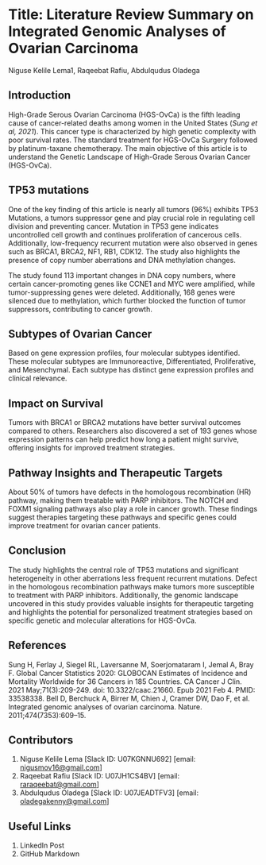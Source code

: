 # Title: Literature Review Summary on Integrated Genomic Analyses of Ovarian Carcinoma

Niguse Kelile Lema1, Raqeebat Rafiu, Abdulqudus Oladega 

## Introduction

High-Grade Serous Ovarian Carcinoma (HGS-OvCa) is the fifth leading cause of cancer-related deaths among women in the United States (*Sung et al, 2021*). This cancer type is characterized by high genetic complexity with poor survival rates. The standard treatment for HGS-OvCa Surgery followed by platinum-taxane chemotherapy. The main objective of this article is to understand the Genetic Landscape of High-Grade Serous Ovarian Cancer (HGS-OvCa).

## TP53 mutations
One of the key finding of this article is nearly all tumors (96%) exhibits TP53 Mutations, a tumors suppressor gene and play crucial role in regulating cell division and preventing cancer. Mutation in TP53 gene indicates uncontrolled cell growth and continues proliferation of cancerous cells. Additionally, low-frequency recurrent mutation were also observed in genes such as BRCA1, BRCA2, NF1, RB1, CDK12. The study also highlights the presence of copy number aberrations and DNA methylation changes.

The study found 113 important changes in DNA copy numbers, where certain cancer-promoting genes like CCNE1 and MYC were amplified, while tumor-suppressing genes were deleted. Additionally, 168 genes were silenced due to methylation, which further blocked the function of tumor suppressors, contributing to cancer growth.

## Subtypes of Ovarian Cancer
Based on gene expression profiles, four molecular subtypes identified. These molecular subtypes are Immunoreactive, Differentiated, Proliferative, and Mesenchymal. Each subtype has distinct gene expression profiles and clinical relevance.

## Impact on Survival
Tumors with BRCA1 or BRCA2 mutations have better survival outcomes compared to others. Researchers also discovered a set of 193 genes whose expression patterns can help predict how long a patient might survive, offering insights for improved treatment strategies.

## Pathway Insights and Therapeutic Targets
About 50% of tumors have defects in the homologous recombination (HR) pathway, making them treatable with PARP inhibitors. The NOTCH and FOXM1 signaling pathways also play a role in cancer growth. These findings suggest therapies targeting these pathways and specific genes could improve treatment for ovarian cancer patients.

## Conclusion
The study highlights the central role of TP53 mutations and significant heterogeneity in other aberrations less frequent recurrent mutations. Defect in the homologous recombination pathways make tumors more susceptible to treatment with PARP inhibitors. Additionally, the genomic landscape uncovered in this study provides valuable insights for therapeutic targeting and highlights the potential for personalized treatment strategies based on specific genetic and molecular alterations for HGS-OvCa.

## References
Sung H, Ferlay J, Siegel RL, Laversanne M, Soerjomataram I, Jemal A, Bray F. Global Cancer Statistics 2020: GLOBOCAN Estimates of Incidence and Mortality Worldwide for 36 Cancers in 185 Countries. CA Cancer J Clin. 2021 May;71(3):209-249. doi: 10.3322/caac.21660. Epub 2021 Feb 4. PMID: 33538338.
Bell D, Berchuck A, Birrer M, Chien J, Cramer DW, Dao F, et al. Integrated genomic analyses of ovarian carcinoma. Nature. 2011;474(7353):609–15. 

## Contributors
1.	Niguse Kelile Lema [Slack ID: U07KGNNU692] [email: nigusmov16@gmail.com]
2.	Raqeebat Rafiu [Slack ID: U07JH1CS4BV] [email: raraqeebat@gmail.com]
3.  Abdulqudus Oladega [Slack ID: U07JEADTFV3] [email: oladegakenny@gmail.com]

## Useful Links 
1.	LinkedIn Post 
2.	GitHub Markdown 

